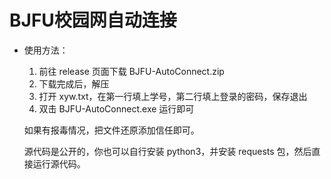 # BJFU校园网自动连接

- 使用方法：

  1. 前往 release 页面下载 BJFU-AutoConnect.zip
  2. 下载完成后，解压
  3. 打开 xyw.txt，在第一行填上学号，第二行填上登录的密码，保存退出
  4. 双击 BJFU-AutoConnect.exe 运行即可

  如果有报毒情况，把文件还原添加信任即可。

  源代码是公开的，你也可以自行安装 python3，并安装 requests 包，然后直接运行源代码。

